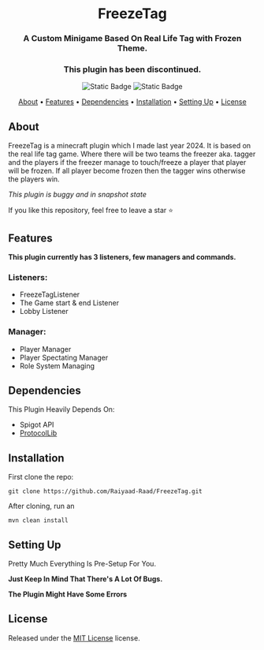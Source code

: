 <h1 align="center">
  FreezeTag 
 <br>
</h1>
<h3 align=center>A Custom Minigame Based On Real Life Tag with Frozen Theme.</h3>
<h3 align=center>This plugin has been discontinued.</h3>

<div align=center>

 <img alt="Static Badge" src="https://img.shields.io/badge/maven-blue?style=for-the-badge&logo=apachemaven&link=https%3A%2F%2Fmaven.apache.org%2F">

 <img alt="Static Badge" src="https://img.shields.io/badge/License-MIT-blue?style=for-the-badge&logo=codefresh&link=https%3A%2F%2Fmaven.apache.org%2F">

</div>

<p align="center">
  <a href="#about">About</a>
  •
  <a href="#features">Features</a>
  •
  <a href="#dependencies">Dependencies</a>
  •
  <a href="#installation">Installation</a>
  •
  <a href="#setting-up">Setting Up</a>
  •
  <a href="#license">License</a>
</p>

## About

FreezeTag is a minecraft plugin which I made last year 2024. It is based on the real life tag game. Where there will be two teams the freezer aka. tagger and the players if the freezer manage to touch/freeze a player that player will be frozen. If all player become frozen then the tagger wins otherwise the players win.

*This plugin is buggy and in snapshot state*

If you like this repository, feel free to leave a star ⭐

## Features

**This plugin currently has 3 listeners, few managers and commands.**

### Listeners:
- FreezeTagListener
- The Game start & end Listener
- Lobby Listener
### Manager:
- Player Manager
- Player Spectating Manager
- Role System Managing


## Dependencies

This Plugin Heavily Depends On:
- Spigot API
- [ProtocolLib](https://github.com/dmulloy2/ProtocolLib)

## Installation

First clone the repo:

```
git clone https://github.com/Raiyaad-Raad/FreezeTag.git
```

After cloning, run an

```
mvn clean install
```

## Setting Up

Pretty Much Everything Is Pre-Setup For You.

**Just Keep In Mind That There's A Lot Of Bugs.**

**The Plugin Might Have Some Errors**

## License

Released under the [MIT License](https://opensource.org/license/mit) license.      